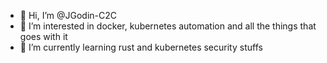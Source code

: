 - 👋 Hi, I’m @JGodin-C2C
- 👀 I’m interested in docker, kubernetes automation and all the things that goes with it 
- 🌱 I’m currently learning rust and kubernetes security stuffs


<!---
JGodin-C2C/JGodin-C2C is a ✨ special ✨ repository because its `README.md` (this file) appears on your GitHub profile.
You can click the Preview link to take a look at your changes.
--->
